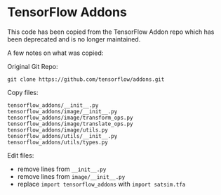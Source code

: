 TensorFlow Addons
=================

This code has been copied from the TensorFlow Addon repo which has been deprecated and is no longer maintained.

A few notes on what was copied:

Original Git Repo:

```
git clone https://github.com/tensorflow/addons.git
```

Copy files:

```
tensorflow_addons/__init__.py
tensorflow_addons/image/__init__.py
tensorflow_addons/image/transform_ops.py
tensorflow_addons/image/translate_ops.py
tensorflow_addons/image/utils.py
tensorflow_addons/utils/__init__.py
tensorflow_addons/utils/types.py
```

Edit files:

* remove lines from `__init__.py`
* remove lines from `image/__init__.py`
* replace `import tensorflow_addons` with `import satsim.tfa`
